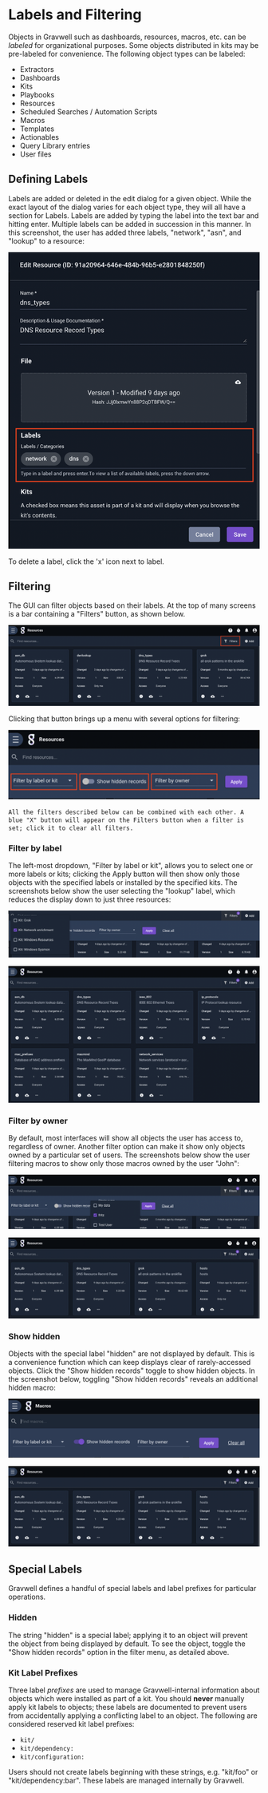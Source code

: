 # Labels and Filtering

Objects in Gravwell such as dashboards, resources, macros, etc. can be *labeled* for organizational purposes. Some objects distributed in kits may be pre-labeled for convenience. The following object types can be labeled:

* Extractors
* Dashboards
* Kits
* Playbooks
* Resources
* Scheduled Searches / Automation Scripts
* Macros
* Templates
* Actionables
* Query Library entries
* User files

## Defining Labels

Labels are added or deleted in the edit dialog for a given object. While the exact layout of the dialog varies for each object type, they will all have a section for Labels. Labels are added by typing the label into the text bar and hitting enter. Multiple labels can be added in succession in this manner. In this screenshot, the user has added three labels, "network", "asn", and "lookup" to a resource:

![](resource-labels.png)

To delete a label, click the 'x' icon next to label.

## Filtering

The GUI can filter objects based on their labels. At the top of many screens is a bar containing a "Filters" button, as shown below.

![](filters-menu.png)

Clicking that button brings up a menu with several options for filtering:

![](filters-options.png)

```{note}
All the filters described below can be combined with each other. A blue "X" button will appear on the Filters button when a filter is set; click it to clear all filters.
```

### Filter by label

The left-most dropdown, "Filter by label or kit", allows you to select one or more labels or kits; clicking the Apply button will then show only those objects with the specified labels or installed by the specified kits. The screenshots below show the user selecting the "lookup" label, which reduces the display down to just three resources:

![](filter-labels.png)

![](filter-labels-applied.png)

### Filter by owner

By default, most interfaces will show all objects the user has access to, regardless of owner. Another filter option can make it show only objects owned by a particular set of users. The screenshots below show the user filtering macros to show only those macros owned by the user "John":

![](filter-owner.png)

![](filter-owner-applied.png)

### Show hidden

Objects with the special label "hidden" are not displayed by default. This is a convenience function which can keep displays clear of rarely-accessed objects. Click the "Show hidden records" toggle to show hidden objects. In the screenshot below, toggling "Show hidden records" reveals an additional hidden macro:

![](filter-hidden.png)

![](filter-hidden-applied.png)

## Special Labels

Gravwell defines a handful of special labels and label prefixes for particular operations.

### Hidden

The string "hidden" is a special label; applying it to an object will prevent the object from being displayed by default. To see the object, toggle the "Show hidden records" option in the filter menu, as detailed above.

### Kit Label Prefixes

Three label *prefixes* are used to manage Gravwell-internal information about objects which were installed as part of a kit. You should **never** manually apply kit labels to objects; these labels are documented to prevent users from accidentally applying a conflicting label to an object. The following are considered reserved kit label prefixes:

* `kit/`
* `kit/dependency:`
* `kit/configuration:`

Users should not create labels beginning with these strings, e.g. "kit/foo" or "kit/dependency:bar". These labels are managed internally by Gravwell.
